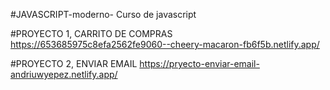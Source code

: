 #JAVASCRIPT-moderno-
Curso de javascript

#PROYECTO 1, CARRITO DE COMPRAS
https://653685975c8efa2562fe9060--cheery-macaron-fb6f5b.netlify.app/

#PROYECTO 2, ENVIAR EMAIL
https://pryecto-enviar-email-andriuwyepez.netlify.app/
